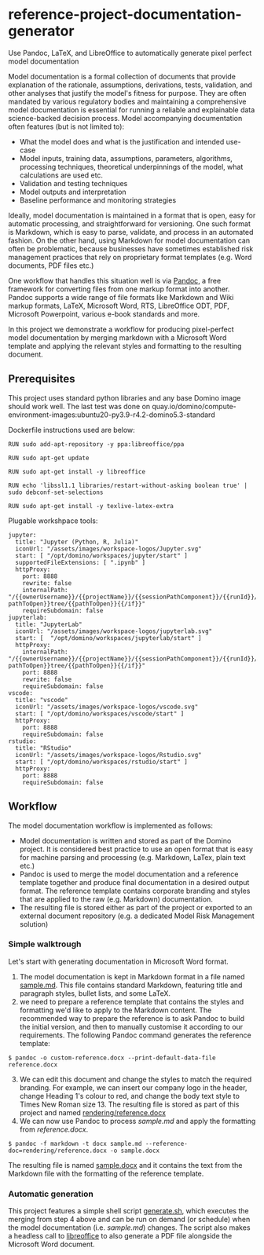 # reference-project-documentation-generator
Use Pandoc, LaTeX, and LibreOffice to automatically generate pixel perfect model documentation

Model documentation is a formal collection of documents that provide explanation of the rationale, assumptions, derivations, tests, validation, and other analyses that justify the model's fitness for purpose. They are often mandated by various regulatory bodies and maintaining a comprehensive model documentation is essential for running a reliable and explainable data science-backed decision process. Model accompanying documentation often features (but is not limited to):
* What the model does and what is the justification and intended use-case
* Model inputs, training data, assumptions, parameters, algorithms, processing techniques, theoretical underpinnings of the model, what calculations are used etc.
* Validation and testing techniques
* Model outputs and interpretation
* Baseline performance and monitoring strategies

Ideally, model documentation is maintained in a format that is open, easy for automatic processing, and straightforward for versioning. One such format is Markdown, which is easy to parse, validate, and process in an automated fashion. On the other hand, using Markdown for model documentation can often be problematic, because businesses have sometimes established risk management practices that rely on proprietary format templates (e.g. Word documents, PDF files etc.)

One workflow that handles this situation well is via [Pandoc](http://pandoc.org/), a free framework for converting files from one markup format into another. Pandoc supports a wide range of file formats like Markdown and Wiki markup formats, LaTeX, Microsoft Word, RTS, LibreOffice ODT, PDF, Microsoft Powerpoint, various e-book standards and more.

In this project we demonstrate a workflow for producing pixel-perfect model documentation by merging markdown with a Microsoft Word template and applying the relevant styles and formatting to the resulting document.

## Prerequisites

This project uses standard python libraries and any base Domino image should work well. The last test was done on quay.io/domino/compute-environment-images:ubuntu20-py3.9-r4.2-domino5.3-standard

Dockerfile instructions used are below:

```
RUN sudo add-apt-repository -y ppa:libreoffice/ppa

RUN sudo apt-get update

RUN sudo apt-get install -y libreoffice

RUN echo 'libssl1.1 libraries/restart-without-asking boolean true' | sudo debconf-set-selections

RUN sudo apt-get install -y texlive-latex-extra
```

Plugable workshpace tools:

```
jupyter:
  title: "Jupyter (Python, R, Julia)"
  iconUrl: "/assets/images/workspace-logos/Jupyter.svg"
  start: [ "/opt/domino/workspaces/jupyter/start" ]
  supportedFileExtensions: [ ".ipynb" ]
  httpProxy:
    port: 8888
    rewrite: false
    internalPath: "/{{ownerUsername}}/{{projectName}}/{{sessionPathComponent}}/{{runId}}/{{#if pathToOpen}}tree/{{pathToOpen}}{{/if}}"
    requireSubdomain: false
jupyterlab:
  title: "JupyterLab"
  iconUrl: "/assets/images/workspace-logos/jupyterlab.svg"
  start: [  "/opt/domino/workspaces/jupyterlab/start" ]
  httpProxy:
    internalPath: "/{{ownerUsername}}/{{projectName}}/{{sessionPathComponent}}/{{runId}}/{{#if pathToOpen}}tree/{{pathToOpen}}{{/if}}"
    port: 8888
    rewrite: false
    requireSubdomain: false
vscode:
  title: "vscode"
  iconUrl: "/assets/images/workspace-logos/vscode.svg"
  start: [ "/opt/domino/workspaces/vscode/start" ]
  httpProxy:
    port: 8888
    requireSubdomain: false
rstudio:
  title: "RStudio"
  iconUrl: "/assets/images/workspace-logos/Rstudio.svg"
  start: [ "/opt/domino/workspaces/rstudio/start" ]
  httpProxy:
    port: 8888
    requireSubdomain: false
```
## Workflow

The model documentation workflow is implemented as follows:
* Model documentation is written and stored as part of the Domino project. It is considered best practice to use an open format that is easy for machine parsing and processing (e.g. Markdown, LaTex, plain text etc.)
* Pandoc is used to merge the model documentation and a reference template together and produce final documentation in a desired output format. The reference template contains corporate branding and styles that are applied to the raw (e.g. Markdown) documentation.
* The resulting file is stored either as part of the project or exported to an external document repository (e.g. a dedicated Model Risk Management solution)

### Simple walktrough

Let's start with generating documentation in Microsoft Word format.

1. The model documentation is kept in Markdown format in a file named [sample.md](sample.md). This file contains standard Markdown, featuring title and paragraph styles, bullet lists, and some LaTeX.
2. we need to prepare a reference template that contains the styles and formatting we'd like to apply to the Markdown content. The recommended way to prepare the reference is to ask Pandoc to build the initial version, and then to manually customise it according to our requirements. The following Pandoc command generates the reference template:
```
$ pandoc -o custom-reference.docx --print-default-data-file reference.docx
```
3. We can edit this document and change the styles to match the required branding. For example, we can insert our company logo in the header, change Heading 1's colour to red, and change the body text style to Times New Roman size 13. The resulting file is stored as part of this project and named [rendering/reference.docx](rendering/reference.docx)
4. We can now use Pandoc to process *sample.md* and apply the formatting from *reference.docx*.
```
$ pandoc -f markdown -t docx sample.md --reference-doc=rendering/reference.docx -o sample.docx
```
The resulting file is named [sample.docx](output/sample.docx) and it contains the text from the Markdown file with the formatting of the reference template.

### Automatic generation
This project features a simple shell script [generate.sh](generate.sh), which executes the merging from step 4 above and can be run on demand (or schedule) when the model documentation (i.e. *sample.md*) changes. The script also makes a headless call to [libreoffice](https://www.libreoffice.org/) to also generate a PDF file alongside the Microsoft Word document.
